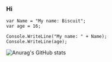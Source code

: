 ### Hi 

```ansi
var Name = "My name: Biscuit";
var age = 16;

Console.WriteLine("My name: " + Name);
Console.WriteLine(age);
```

![Anurag's GitHub stats](https://github-readme-stats.vercel.app/api?username=BiscuiTheHobkin&show_icons=true&theme=radical)
